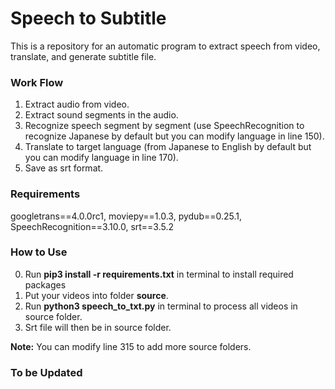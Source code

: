 # Speech to Subtitle
This is a repository for an automatic program to extract speech from video, translate, and generate subtitle file.


### Work Flow
1. Extract audio from video.
2. Extract sound segments in the audio.
3. Recognize speech segment by segment (use SpeechRecognition to recognize Japanese by default but you can modify language in line 150).
4. Translate to target language (from Japanese to English by default but you can modify language in line 170).
5. Save as srt format.

### Requirements
googletrans==4.0.0rc1, moviepy==1.0.3, pydub==0.25.1, SpeechRecognition==3.10.0, srt==3.5.2


### How to Use
0. Run **pip3 install -r requirements.txt** in terminal to install required packages
1. Put your videos into folder **source**.
2. Run **python3 speech_to_txt.py** in terminal to process all videos in source folder.
3. Srt file will then be in source folder.

**Note:** You can modify line 315 to add more source folders.


### To be Updated
